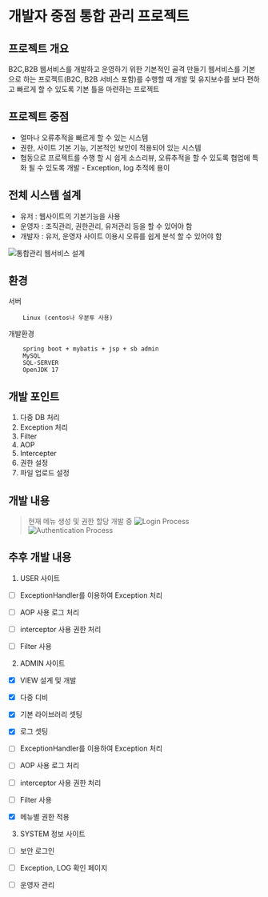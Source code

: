 # 개발자 중점 통합 관리 프로젝트


## 프로젝트 개요

B2C,B2B 웹서비스를 개발하고 운영하기 위한 기본적인 골격 만들기
웹서비스를 기본으로 하는 프로젝트(B2C, B2B 서비스 포함)를 수행할 때  개발 및 유지보수를 보다 편하고 빠르게 할 수 있도록 기본 틀을 마련하는 프로젝트


## 프로젝트 중점

- 얼마나 오류추적을 빠르게 할 수 있는 시스템
- 권한, 사이트 기본 기능, 기본적인 보안이 적용되어 있는 시스템
- 협동으로 프로젝트를 수행 할 시 쉽게 소스리뷰, 오류추적을 할 수 있도록 협업에 특화 될 수 있도록 개발 - Exception, log 추적에 용이


## 전체 시스템 설계

- 유저 : 웹사이트의 기본기능을 사용
- 운영자 : 조직관리, 권한관리, 유저관리 등을 할 수 있어야 함
- 개발자 : 유저, 운영자 사이트 이용시 오류를 쉽게 분석 할 수 있어야 함

![통합관리 웹서비스 설계](https://user-images.githubusercontent.com/124989074/223991928-2f214227-3037-465d-a9be-ea2e8f9811fd.png)


## 환경

서버 

        Linux (centos나 우분투 사용)
개발환경

        spring boot + mybatis + jsp + sb admin
        MySQL
        SQL-SERVER
        OpenJDK 17


## 개발 포인트

1. 다중 DB 처리
2. Exception 처리
3. Filter
4. AOP
5. Intercepter
6. 권한 설정
7. 파일 업로드 설정



## 개발 내용
> 현재 메뉴 생성 및 권한 할당 개발 중
![Login Process](https://user-images.githubusercontent.com/124989074/224017729-7ff17472-66e9-4e89-a0da-617ba8ccd8eb.png)
![Authentication Process](https://user-images.githubusercontent.com/124989074/224017752-5ff0da37-1e6c-4bb3-bf51-173985252920.png)


## 추후 개발 내용
1. USER 사이트
- [ ] ExceptionHandler를 이용하여 Exception 처리
- [ ] AOP 사용 로그 처리
- [ ] interceptor 사용 권한 처리
- [ ] Filter 사용 


2. ADMIN 사이트
- [X] VIEW 설계 및 개발
- [X] 다중 디비
- [X] 기본 라이브러리 셋팅
- [X] 로그 셋팅
- [ ] ExceptionHandler를 이용하여 Exception 처리
- [ ] AOP 사용 로그 처리
- [ ] interceptor 사용 권한 처리
- [ ] Filter 사용 
- [X] 메뉴별 권한 적용


3. SYSTEM 정보 사이트
- [ ] 보안 로그인
- [ ] Exception, LOG 확인 페이지
- [ ] 운영자 관리

